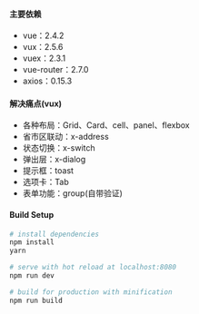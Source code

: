 #### 主要依赖

+ vue：2.4.2
+ vux：2.5.6
+ vuex：2.3.1
+ vue-router：2.7.0
+ axios：0.15.3

#### 解决痛点(vux)

- 各种布局：Grid、Card、cell、panel、flexbox
- 省市区联动：x-address 
- 状态切换：x-switch 
- 弹出层：x-dialog 
- 提示框：toast
- 选项卡：Tab
- 表单功能：group(自带验证)


#### Build Setup

``` bash
# install dependencies
npm install
yarn

# serve with hot reload at localhost:8080
npm run dev

# build for production with minification
npm run build
```
